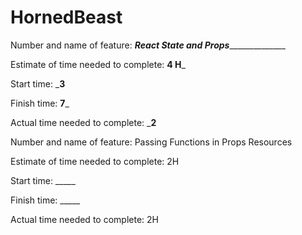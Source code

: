 # HornedBeast
Number and name of feature: _________React State and Props_______________________

Estimate of time needed to complete: __4 H___

Start time: ___3__

Finish time: __7___

Actual time needed to complete: ___2__

Number and name of feature: Passing Functions in Props Resources

Estimate of time needed to complete: 2H

Start time: _____

Finish time: _____

Actual time needed to complete: 2H